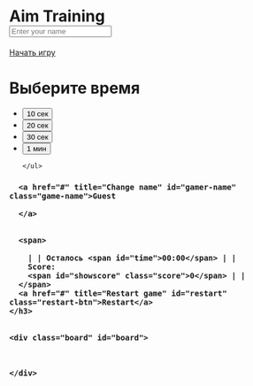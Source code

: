 <!DOCTYPE html>
<html lang="en">

<head>
  <meta charset="UTF-8" />
  <meta name="viewport" content="width=device-width, initial-scale=1.0" />
  <link rel="stylesheet" href="styles.css" />
  <title>Aim Training | Проект 5</title>
  <script src="https://kit.fontawesome.com/9301695123.js" crossorigin="anonymous"></script>
</head>

<body>
  <div class="screen">
    <h1>Aim Training<br>
      <input type="text" class="input-name" placeholder="Enter your name">
    </h1>
    <a href="#" class="start" id="start">Начать игру</a>
  </div>

  <div class="screen">
    <h1>Выберите время</h1>
    <ul class="time-list" id="time-list">
      <li>
        <button class="time-btn" data-time="10">
          10 сек
        </button>
      </li>
      <li>
        <button class="time-btn" data-time="20">
          20 сек
        </button>
      </li>
      <li>
        <button class="time-btn" data-time="30">
          30 сек
        </button>
      </li>
      <li>
        <button class="time-btn" data-time="60">
          1 мин
        </button>
      </li>
      <!--<input type="color">-->


    </ul>
  </div>

  <div class="screen">
    <h3>


      <a href="#" title="Change name" id="gamer-name" class="game-name">Guest

      </a>


      <span>

        | | Осталось <span id="time">00:00</span> | |
        Score:
        <span id="showscore" class="score">0</span> | |
      </span>
      <a href="#" title="Restart game" id="restart" class="restart-btn">Restart</a>
    </h3>


    <div class="board" id="board">



    </div>
  </div>
  <script src="app.js"></script>
</body>

</html>

